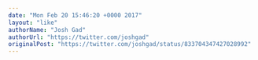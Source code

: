 ```yaml
---
date: "Mon Feb 20 15:46:20 +0000 2017"
layout: "like"
authorName: "Josh Gad"
authorUrl: "https://twitter.com/joshgad"
originalPost: "https://twitter.com/joshgad/status/833704347427028992"
---
```

